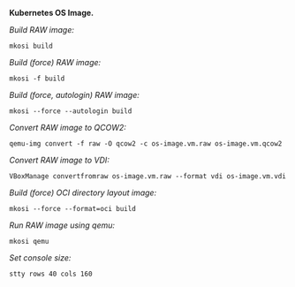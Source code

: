 **Kubernetes OS Image.**

*Build RAW image:*

    mkosi build

*Build (force) RAW image:*

    mkosi -f build

*Build (force, autologin) RAW image:*

    mkosi --force --autologin build

*Convert RAW image to QCOW2:*

    qemu-img convert -f raw -O qcow2 -c os-image.vm.raw os-image.vm.qcow2

*Convert RAW image to VDI:*

    VBoxManage convertfromraw os-image.vm.raw --format vdi os-image.vm.vdi

*Build (force) OCI directory layout image:*

    mkosi --force --format=oci build

*Run RAW image using qemu:*

    mkosi qemu

*Set console size:*

    stty rows 40 cols 160

